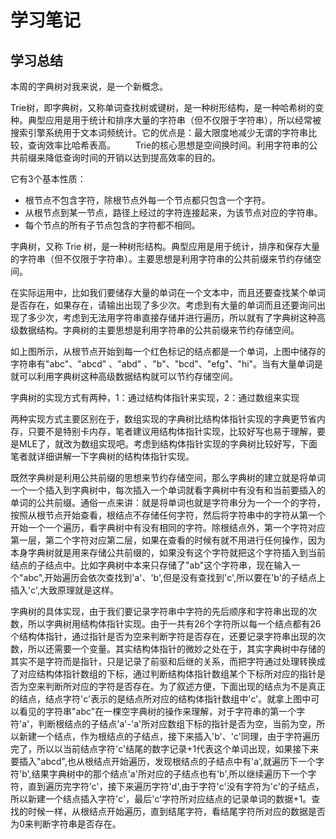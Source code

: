 学习笔记
===============

## 学习总结 
本周的字典树对我来说，是一个新概念。

Trie树，即字典树，又称单词查找树或键树，是一种树形结构，是一种哈希树的变种。典型应用是用于统计和排序大量的字符串（但不仅限于字符串），所以经常被搜索引擎系统用于文本词频统计。它的优点是：最大限度地减少无谓的字符串比较，查询效率比哈希表高。
　　Trie的核心思想是空间换时间。利用字符串的公共前缀来降低查询时间的开销以达到提高效率的目的。

它有3个基本性质：
- 根节点不包含字符，除根节点外每一个节点都只包含一个字符。
- 从根节点到某一节点，路径上经过的字符连接起来，为该节点对应的字符串。
- 每个节点的所有子节点包含的字符都不相同。

字典树，又称 Trie 树，是一种树形结构。典型应用是用于统计，排序和保存大量的字符串（但不仅限于字符串）。主要思想是利用字符串的公共前缀来节约存储空间。 

在实际运用中，比如我们要储存大量的单词在一个文本中，而且还要查找某个单词是否存在，如果存在，请输出出现了多少次。考虑到有大量的单词而且还要询问出现了多少次，考虑到无法用字符串直接存储并进行遍历，所以就有了字典树这种高级数据结构。字典树的主要思想是利用字符串的公共前缀来节约存储空间。

如上图所示，从根节点开始到每一个红色标记的结点都是一个单词，上图中储存的字符串有"abc"、"abcd" 、"abd" 、"b"、"bcd"、"efg"、"hi"。当有大量单词是就可以利用字典树这种高级数据结构就可以节约存储空间。

字典树的实现方式有两种，1：通过结构体指针来实现，2：通过数组来实现

两种实现方式主要区别在于，数组实现的字典树比结构体指针实现的字典更节省内存，只要不是特别卡内存，笔者建议用结构体指针实现，比较好写也易于理解，要是MLE了，就改为数组实现吧。考虑到结构体指针实现的字典树比较好写，下面笔者就详细讲解一下字典树的结构体指针实现。

既然字典树是利用公共前缀的思想来节约存储空间，那么字典树的建立就是将单词一个一个插入到字典树中，每次插入一个单词就看字典树中有没有和当前要插入的单词的公共前缀。通俗一点来讲：就是将单词也就是字符串分为一个一个的字符，按照从根节点开始查看，根结点不存储任何字符，然后将字符串中的字符从第一个开始一个一个遍历，看字典树中有没有相同的字符。除根结点外，第一个字符对应第一层，第二个字符对应第二层，如果在查看的时候有就不用进行任何操作，因为本身字典树就是用来存储公共前缀的，如果没有这个字符就把这个字符插入到当前结点的子结点中。比如字典树中本来只存储了"ab"这个字符串，现在输入一个"abc",开始遍历会依次查找到'a'、'b',但是没有查找到'c',所以要在'b'的子结点上插入'c',大致原理就是这样。

字典树的具体实现，由于我们要记录字符串中字符的先后顺序和字符串出现的次数，所以字典树用结构体指针实现。由于一共有26个字符所以每一个结点都有26个结构体指针，通过指针是否为空来判断字符是否存在，还要记录字符串出现的次数，所以还需要一个变量。其实结构体指针的微妙之处在于，其实字典树中存储的其实不是字符而是指针，只是记录了前驱和后继的关系，而把字符通过处理转换成了对应结构体指针数组的下标，通过判断结构体指针数组某个下标所对应的指针是否为空来判断所对应的字符是否存在。为了叙述方便，下面出现的结点为不是真正的结点，结点字符'c'表示的是结点所对应的结构体指针数组中'c'。就拿上图中可以看见的字符串"abc"在一棵空字典树的操作来理解，对于字符串的第一个字符'a'，判断根结点的子结点'a'-'a'所对应数组下标的指针是否为空，当前为空，所以新建一个结点，作为根结点的子结点，接下来插入'b'、'c'同理，由于字符遍历完了，所以以当前结点字符'c'结尾的数字记录+1代表这个单词出现，如果接下来要插入"abcd",也从根结点开始遍历，发现根结点的子结点中有'a',就遍历下一个字符'b',结果字典树中的那个结点'a'所对应的子结点也有'b',所以继续遍历下一个字符，直到遍历完字符’c'，接下来遍历字符'd',由于字符'c'没有字符为'c'的子结点，所以新建一个结点插入字符'c'，最后'c'字符所对应结点的记录单词的数据+1。查找的时候一样，从根结点开始遍历，直到结尾字符，看结尾字符所对应的数据是否为0来判断字符串是否存在。